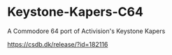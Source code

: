 # Keystone-Kapers-C64
 A Commodore 64 port of Activision's Keystone Kapers
 
 https://csdb.dk/release/?id=182116
